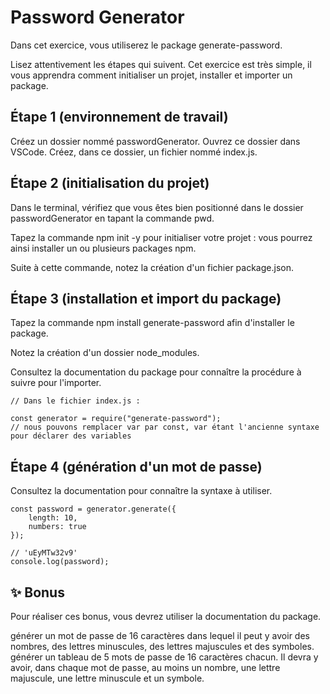 # Password Generator

Dans cet exercice, vous utiliserez le package generate-password.

Lisez attentivement les étapes qui suivent. Cet exercice est très simple, il vous apprendra comment initialiser un projet, installer et importer un package.

## Étape 1 (environnement de travail)

Créez un dossier nommé passwordGenerator.
Ouvrez ce dossier dans VSCode.
Créez, dans ce dossier, un fichier nommé index.js.

## Étape 2 (initialisation du projet)

Dans le terminal, vérifiez que vous êtes bien positionné dans le dossier passwordGenerator en tapant la commande pwd.

Tapez la commande npm init -y pour initialiser votre projet : vous pourrez ainsi installer un ou plusieurs packages npm.

Suite à cette commande, notez la création d'un fichier package.json.

## Étape 3 (installation et import du package)

Tapez la commande npm install generate-password afin d'installer le package.

Notez la création d'un dossier node_modules.

Consultez la documentation du package pour connaître la procédure à suivre pour l'importer.

```
// Dans le fichier index.js :

const generator = require("generate-password");
// nous pouvons remplacer var par const, var étant l'ancienne syntaxe pour déclarer des variables
```

## Étape 4 (génération d'un mot de passe)

Consultez la documentation pour connaître la syntaxe à utiliser.

```
const password = generator.generate({
    length: 10,
    numbers: true
});

// 'uEyMTw32v9'
console.log(password);
```

## ✨ Bonus

Pour réaliser ces bonus, vous devrez utiliser la documentation du package.

générer un mot de passe de 16 caractères dans lequel il peut y avoir des nombres, des lettres minuscules, des lettres majuscules et des symboles.
générer un tableau de 5 mots de passe de 16 caractères chacun. Il devra y avoir, dans chaque mot de passe, au moins un nombre, une lettre majuscule, une lettre minuscule et un symbole.
